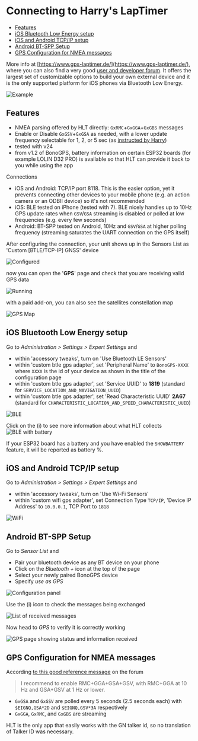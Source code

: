 # Connecting to Harry's LapTimer

- [Features](#features)
- [iOS Bluetooth Low Energy setup](#ios-bluetooth-low-energy-setup)
- [iOS and Android TCP/IP setup](#ios-and-android-tcpip-setup)
- [Android BT-SPP Setup](#android-bt-spp-setup)
- [GPS Configuration for NMEA messages](#gps-configuration-for-nmea-messages)

More info at [https://www.gps-laptimer.de/](https://www.gps-laptimer.de/), where you can also find a very good [user and developer forum](http://forum.gps-laptimer.de/viewforum.php?f=2). It offers the largest set of customizable options to build your own external device and it is the only supported platform for iOS phones via Bluetooth Low Energy.

![Example](hlt_lagunaseca.png)

## Features

- NMEA parsing offered by HLT directly: `GxRMC`+`GxGGA`+`GxGBS` messages
- Enable or Disable `GxGSV`+`GxGSA` as needed, with a lower update frequency selectable for 1, 2, or 5 sec (as [instructed by Harry](http://forum.gps-laptimer.de/viewtopic.php?t=4359))
- tested with v24
- from v1.2 of BonoGPS, battery information on certain ESP32 boards (for example LOLIN D32 PRO) is available so that HLT can provide it back to you while using the app

Connections

- iOS and Android: TCP/IP port 8118. This is the easier option, yet it prevents connecting other devices to your mobile phone (e.g. an action camera or an ODBII device) so it's not recommended
- iOS: BLE tested on iPhone (tested with 7). BLE nicely handles up to 10Hz GPS update rates when `GSV`/`GSA` streaming is disabled or polled at low frequencies (e.g. every few seconds)
- Android: BT-SPP tested on Android, 10Hz and  `GSV`/`GSA` at higher polling frequency (streaming saturates the UART connection on the GPS itself)

After configuring the connection, your unit shows up in the Sensors List as 'Custom [BTLE/TCP-IP] GNSS' device

![Configured](hlt-ble-configured.png)

now you can open the '**GPS**' page and check that you are receiving valid GPS data

![Running](hlt-ble-running.png)

with a paid add-on, you can also see the satellites constellation map

![GPS Map](hlt-gps-map.png)

## iOS Bluetooth Low Energy setup

Go to *Administration > Settings > Expert Settings* and

- within 'accessory tweaks', turn on 'Use Bluetooth LE Sensors'
- within 'custom btle gps adapter', set 'Peripheral Name' to `BonoGPS-XXXX` where `XXXX` is the id of your device as shown in the title of the configuration page
- within 'custom btle gps adapter', set 'Service UUID' to  **1819** (standard for `SERVICE_LOCATION_AND_NAVIGATION_UUID`)
- within 'custom btle gps adapter', set 'Read Characteristic UUID' **2A67** (standard for `CHARACTERISTIC_LOCATION_AND_SPEED_CHARACTERISTIC_UUID`)

![BLE](hlt-ble.jpeg)

Click on the (i) to see more information about what HLT collects
![BLE with battery](hlt-ble-check.png)

If your ESP32 board has a battery and you have enabled the `SHOWBATTERY` feature, it will be reported as battery %.

## iOS and Android TCP/IP setup

Go to *Administration > Settings > Expert Settings* and

- within 'accessory tweaks', turn on 'Use Wi-Fi Sensors'
- within 'custom wifi gps adapter', set Connection Type `TCP/IP`, 'Device IP Address' to `10.0.0.1`, TCP Port to `1818`

![WiFi](hlt-wifi.jpeg)

## Android BT-SPP Setup

Go to *Sensor List* and

- Pair your bluetooth device as any BT device on your phone
- Click on the _Bluetooth +_ icon at the top of the page
- Select your newly paired BonoGPS device
- Specify _use as GPS_

![Configuration panel](hlt-btspp-configured.png)

Use the (i) icon to check the messages being exchanged

![List of received messages](hlt-btspp-check.png)

Now head to *GPS* to verify it is correctly working

![GPS page showing status and information received](hlt-btspp-running.png)

## GPS Configuration for NMEA messages

According [to this good reference message](http://forum.gps-laptimer.de/viewtopic.php?f=19&t=4359) on the forum

> I recommend to enable RMC+GGA+GSA+GSV, with RMC+GGA at 10 Hz and GSA+GSV at 1 Hz or lower.

- `GxGSA` and `GxGSV` are polled every 5 seconds (2.5 seconds each) with `$EIGNQ,GSA*2D` and `$EIGNQ,GSV*3A` respectively
- `GxGGA`, `GxRMC`, and `GxGBS` are streaming

HLT is the only app that easily works with the GN talker id, so no translation of Talker ID was necessary.
